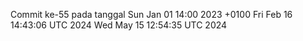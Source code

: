 Commit ke-55 pada tanggal Sun Jan 01 14:00 2023 +0100
Fri Feb 16 14:43:06 UTC 2024
Wed May 15 12:54:35 UTC 2024
